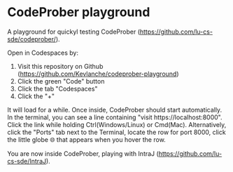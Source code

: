 # CodeProber playground

A playground for quickyl testing CodeProber (https://github.com/lu-cs-sde/codeprober/).

Open in Codespaces by:

1) Visit this repository on Github (https://github.com/Kevlanche/codeprober-playground)
2) Click the green "Code" button
3) Click the tab "Codespaces"
4) Click the "+"

It will load for a while. Once inside, CodeProber should start automatically. In the terminal, you can see a line containing "visit https://localhost:8000". Click the link while holding Ctrl(Windows/Linux) or Cmd(Mac). Alternatively, click the "Ports" tab next to the Terminal, locate the row for port 8000, click the little globe 🌐 that appears when you hover the row.

You are now inside CodeProber, playing with IntraJ (https://github.com/lu-cs-sde/IntraJ).
